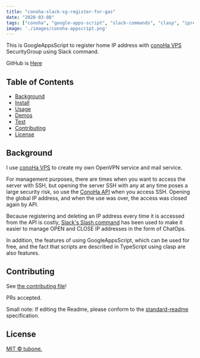 ```yaml
---
title: "conoha-slack-sg-register-for-gas"
date: "2020-03-08"
tags: ["conoha", "google-apps-script", "slack-commands", "clasp", "ipregistry-client", "chatops", "typescript"]
image: './images/conoha-appscript.png'
---
```


This is GoogleAppsScript to register home IP address with [conoHa VPS](https://www.conoha.jp/vps/?btn_id=top_vps) SecurityGroup using Slack command.

GitHub is [Here](https://github.com/tubone24/conoha-slack-sg-register-for-gas)

## Table of Contents

- [Background](#background)
- [Install](#install)
- [Usage](#usage)
- [Demos](#demos)
- [Test](#Test)
- [Contributing](#contributing)
- [License](#license)

## Background

I use [conoHa VPS](https://www.conoha.jp/vps/?btn_id=top_vps) to create my own OpenVPN service and mail service.

For management purposes, there are times when you want to access the server with SSH, but opening the server SSH with any at any time poses a large security risk, so use the [ConoHa API](https://www.conoha.jp/docs/) when you access SSH. Opening the global IP address, and when the use was over, the access was closed again by API.

Because registering and deleting an IP address every time it is accessed from the API is costly, [Slack's Slash command](https://api.slack.com/interactivity/slash-commands) has been used to make it easier to manage OPEN and CLOSE IP addresses in the form of ChatOps.

In addition, the features of using GoogleAppsScript, which can be used for free, and the fact that scripts are described in TypeScript using clasp are also features.

## Contributing

See [the contributing file](CONTRIBUTING.md)!

PRs accepted.

Small note: If editing the Readme, please conform to the [standard-readme](https://github.com/RichardLitt/standard-readme) specification.

## License

[MIT © tubone.](LICENSE)